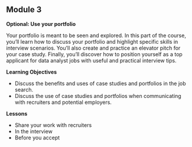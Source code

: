 ## Module 3

**Optional: Use your portfolio**

Your portfolio is meant to be seen and explored. In this part of the course, you’ll learn how to discuss your portfolio and highlight specific skills in interview scenarios. You’ll also create and practice an elevator pitch for your case study. Finally, you’ll discover how to position yourself as a top applicant for data analyst jobs with useful and practical interview tips.

**Learning Objectives**
- Discuss the benefits and uses of case studies and portfolios in the job search.
- Discuss the use of case studies and portfolios when communicating with recruiters and potential employers.

**Lessons**
- Share your work with recruiters
- In the interview
- Before you accept
